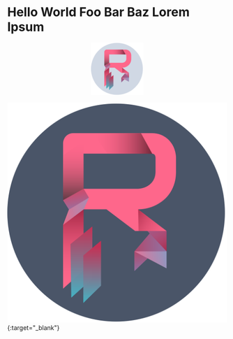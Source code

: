 # Hello World Foo Bar Baz Lorem Ipsum

<div style="text-align: center;">
  <a href="https://radedev.com" target="_blank" rel="noopener noreferrer">
    <img src="/images/light-circle-color.svg" alt="radedev logo" width="120px" />
  </a>
</div>

[![dark logo](images/dark-circle-color.svg)](https://radedev.com){:target="_blank"}

<!--
**Rade58/Rade58** is a ✨ _special_ ✨ repository because its `README.md` (this file) appears on your GitHub profile.

Here are some ideas to get you started:

- 🔭 I’m currently working on ...
- 🌱 I’m currently learning ...
- 👯 I’m looking to collaborate on ...
- 🤔 I’m looking for help with ...
- 💬 Ask me about ...
- 📫 How to reach me: ...
- 😄 Pronouns: ...
- ⚡ Fun fact: ...
-->
